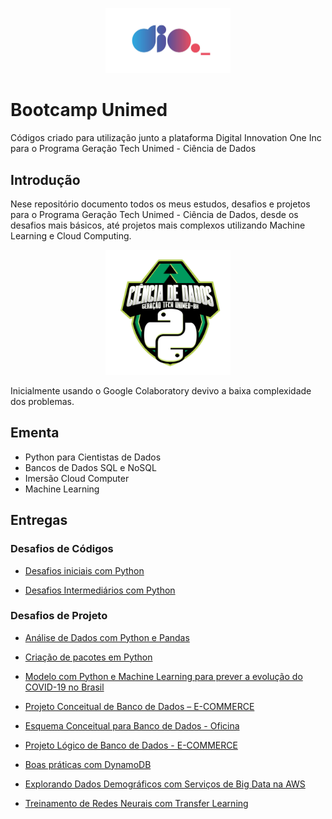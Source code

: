 <p align="center"><img src="./dio.jpg" width="200"></p>

# Bootcamp Unimed
Códigos criado para utilização junto a plataforma Digital Innovation One Inc para o Programa Geração Tech Unimed - Ciência de Dados

## Introdução
Nese repositório documento todos os meus estudos, desafios e projetos para o Programa Geração Tech Unimed - Ciência de Dados, desde os desafios mais básicos, até projetos mais complexos utilizando Machine Learning e Cloud Computing.
<p align="center"><img src="./unimed.png" width="200"></p>

Inicialmente usando o Google Colaboratory devivo a baixa complexidade dos problemas.

## Ementa
- Python para Cientistas de Dados
- Bancos de Dados SQL e NoSQL
- Imersão Cloud Computer
- Machine Learning

## Entregas
### Desafios de Códigos
- <a href="https://github.com/berggama/bootcamp_unimed/blob/main/Desafios_Iniciais_Python.ipynb">Desafios iniciais com Python</a>
</p>

- <a href="https://github.com/berggama/bootcamp_unimed/blob/main/desafios_intermediarios_python.ipynb">Desafios Intermediários com Python</a>
</p>

### Desafios de Projeto
- <a href="https://github.com/berggama/bootcamp_unimed/blob/main/An%C3%A1lise_Explorat%C3%B3ria_de_Dados_com_Python_e_Pandas_.ipynb">Análise de Dados com Python e Pandas</a>
</p>

- <a href="https://github.com/berggama/bootcamp_unimed/tree/main/package">Criação de pacotes em Python</a>
</p>

- <a href="https://github.com/berggama/bootcamp_unimed/blob/main/machine_learning_para_prever_evolu%C3%A7%C3%A3o_do_COVID_19_no_brasil.ipynb">Modelo com Python e Machine Learning para prever a evolução do COVID-19 no Brasil</a>
</p>

- <a href="https://github.com/berggama/bootcamp_unimed/blob/main/projeto_conceitual_de_banco_de_dados.md">Projeto Conceitual de Banco de Dados – E-COMMERCE</a>
</p>

- <a href="https://github.com/berggama/bootcamp_unimed/blob/main/esquema_conceitual.md">Esquema Conceitual para Banco de Dados - Oficina</a>
</p>

- <a href="https://github.com/berggama/bootcamp_unimed/tree/main/SQL">Projeto Lógico de Banco de Dados - E-COMMERCE</a>
</p>

- <a href="https://github.com/berggama/bootcamp_unimed/blob/main/dynamodb.md">Boas práticas com DynamoDB</a>
</p>

- <a href="https://github.com/berggama/bootcamp_unimed/blob/main/amazon_athena.md">Explorando Dados Demográficos com Serviços de Big Data na AWS</a>
</p>

- <a href="https://github.com/berggama/bootcamp_unimed/blob/main/redes_neurais_com_transfer_learning.ipynb">Treinamento de Redes Neurais com Transfer Learning</a>
</p>
